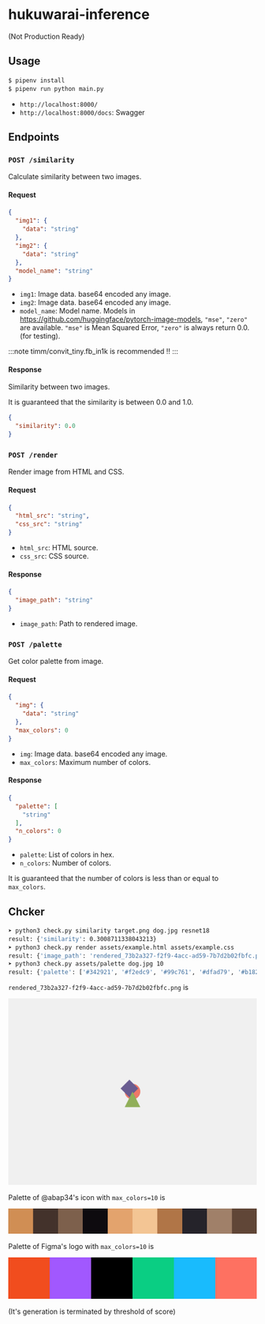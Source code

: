 # hukuwarai-inference

(Not Production Ready)

## Usage

```bash
$ pipenv install
$ pipenv run python main.py
```

- `http://localhost:8000/`
- `http://localhost:8000/docs`: Swagger 

## Endpoints


### `POST /similarity`

Calculate similarity between two images.

#### Request

```json
{
  "img1": {
    "data": "string"
  },
  "img2": {
    "data": "string"
  },
  "model_name": "string"
}
```

- `img1`: Image data. base64 encoded any image.
- `img2`: Image data. base64 encoded any image.
- `model_name`: Model name. Models in https://github.com/huggingface/pytorch-image-models, `"mse"`, `"zero"` are available. `"mse"` is Mean Squared Error, `"zero"` is always return 0.0. (for testing). 

:::note
timm/convit_tiny.fb_in1k is recommended !!
:::

#### Response

Similarity between two images.

It is guaranteed that the similarity is between 0.0 and 1.0.


```json
{
  "similarity": 0.0
}
```


### `POST /render`

Render image from HTML and CSS.

#### Request

```json
{
  "html_src": "string",
  "css_src": "string"
}
```

- `html_src`: HTML source.
- `css_src`: CSS source.


#### Response



```json
{
  "image_path": "string"
}
```

- `image_path`: Path to rendered image.


### `POST /palette`

Get color palette from image.

#### Request

```json
{
  "img": {
    "data": "string"
  },
  "max_colors": 0
}
```

- `img`: Image data. base64 encoded any image.
- `max_colors`: Maximum number of colors. 

#### Response

```json
{
  "palette": [
    "string"
  ],
  "n_colors": 0
}
```

- `palette`: List of colors in hex.
- `n_colors`: Number of colors.

It is guaranteed that the number of colors is less than or equal to `max_colors`.

## Chcker

```bash
➤ python3 check.py similarity target.png dog.jpg resnet18
result: {'similarity': 0.3008711338043213}
➤ python3 check.py render assets/example.html assets/example.css
result: {'image_path': 'rendered_73b2a327-f2f9-4acc-ad59-7b7d2b02fbfc.png'}
➤ python3 check.py assets/palette dog.jpg 10
result: {'palette': ['#342921', '#f2edc9', '#99c761', '#dfad79', '#b18255', '#afa59d', '#fcfcf1', '#756e4b', '#bada7b', '#e5e59e'], 'n_colors': 10}
```



`rendered_73b2a327-f2f9-4acc-ad59-7b7d2b02fbfc.png` is

![](assets/rendered_73b2a327-f2f9-4acc-ad59-7b7d2b02fbfc.png)


Palette of @abap34's icon with `max_colors=10` is 

![](assets/palette_abap34.png)

Palette of Figma's logo with `max_colors=10` is

![](assets/palette_figma.png)

(It's generation is terminated by threshold of score)

